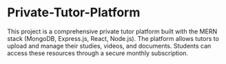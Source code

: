 # Private-Tutor-Platform
This project is a comprehensive private tutor platform built with the MERN stack (MongoDB, Express.js, React, Node.js). The platform allows tutors to upload and manage their studies, videos, and documents. Students can access these resources through a secure monthly subscription.
